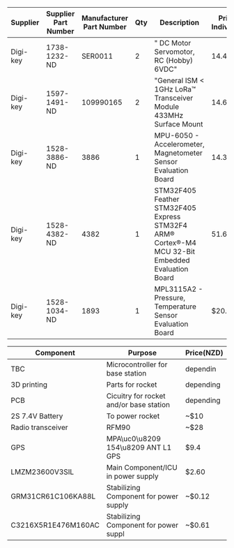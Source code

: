 


|Supplier|	Supplier Part Number|	Manufacturer Part Number|	Qty|	Description|	Price Indivdual|	Total|
|------|-------|--------|-----|-----|-----|------|
|Digi-key|		1738-1232-ND|		SER0011|	2|	"		DC Motor Servomotor, RC (Hobby) 6VDC"|	14.4095|	28.819|
|Digi-key|	1597-1491-ND|	109990165|	2|	"General ISM < 1GHz LoRa™ Transceiver Module 433MHz Surface Mount	|	14.6625|	29.325|
|Digi-key|	1528-3886-ND|	3886|	1 |	MPU-6050 - Accelerometer, Magnetometer Sensor Evaluation Board|	14.375|	14.375|
|Digi-key|	1528-4382-ND|	4382|	1 |	STM32F405 Feather STM32F405 Express STM32F4 ARM® Cortex®-M4 MCU 32-Bit Embedded Evaluation Board|	51.6005|	51.6005|
|Digi-key|	1528-1034-ND|	1893|	1 |	MPL3115A2 - Pressure, Temperature Sensor Evaluation Board|	$20.57|	20.5735|



| Component        |      Purpose                            |  Price(NZD) |
|------------------|-----------------------------------------|-------------|
| TBC | Microcontroller for base station        | dependin  |
| 3D printing      | Parts for rocket                        | depending   |
| PCB              | Cicuitry for rocket and/or base station | depending   |
| 2S 7.4V Battery  | To power rocket                         | ~$10        | 
| Radio transceiver| RFM90                           | ~$28               |
| GPS              | MPA\uc0\u8209 154\u8209 ANT L1 GPS              | $9.4   |
| LMZM23600V3SIL   | Main Component/ICU in power supply | $2.60            |
| GRM31CR61C106KA88L | Stabilizing Component for power supply | ~$0.12     | 
| C3216X5R1E476M160AC | Stabilizing Component for power suppl | ~$0.61     |